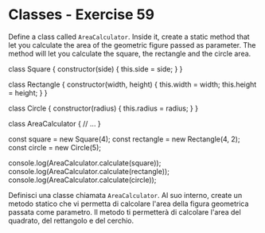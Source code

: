 # Classes - Exercise 59

Define a class called `AreaCalculator`. Inside it, create a static method that let you calculate the area of the geometric figure passed as parameter. The method will let you calculate the square, the rectangle and the circle area.

class Square {
constructor(side) {
this.side = side;
}
}

class Rectangle {
constructor(width, height) {
this.width = width;
this.height = height;
}
}

class Circle {
constructor(radius) {
this.radius = radius;
}
}

class AreaCalculator {
// ...
}

const square = new Square(4);
const rectangle = new Rectangle(4, 2);
const circle = new Circle(5);

console.log(AreaCalculator.calculate(square));
console.log(AreaCalculator.calculate(rectangle));
console.log(AreaCalculator.calculate(circle));

Definisci una classe chiamata `AreaCalculator`. Al suo interno, create un metodo statico che vi permetta di calcolare l'area della figura geometrica passata come parametro. Il metodo ti permetterà di calcolare l'area del quadrato, del rettangolo e del cerchio.

